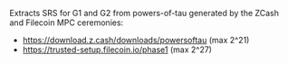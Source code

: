 Extracts SRS for G1 and G2 from powers-of-tau generated by the ZCash and
Filecoin MPC ceremonies:
- https://download.z.cash/downloads/powersoftau (max 2^21)
- https://trusted-setup.filecoin.io/phase1 (max 2^27)
